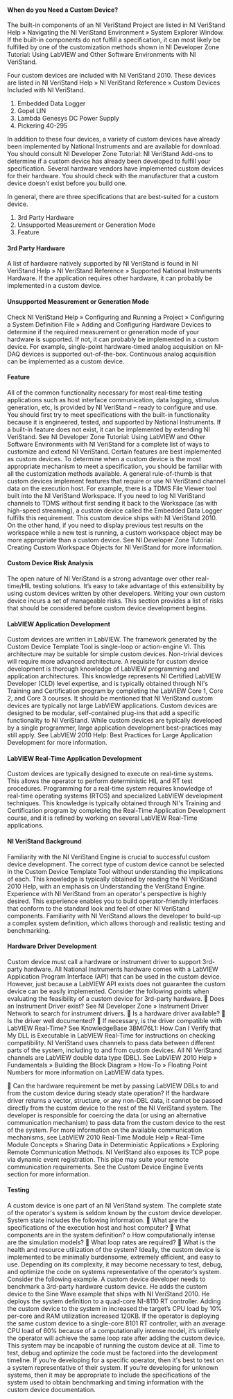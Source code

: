 #### When do you Need a Custom Device?


The built-in components of an NI VeriStand Project are listed in NI VeriStand Help » Navigating the NI VeriStand Environment » System Explorer Window. If the built-in components do not fulfill a specification, it can most likely be fulfilled by one of the customization methods shown in NI Developer Zone Tutorial: Using LabVIEW and Other Software Environments with NI VeriStand.

Four custom devices are included with NI VeriStand 2010. These devices are listed in NI VeriStand Help » NI VeriStand Reference » Custom Devices Included with NI VeriStand.
1.	Embedded Data Logger
2.	Gopel LIN
3.	Lambda Genesys DC Power Supply
4.	Pickering 40-295

In addition to these four devices, a variety of custom devices have already been implemented by National Instruments and are available for download. You should consult NI Developer Zone Tutorial: NI VeriStand Add-ons to determine if a custom device has already been developed to fulfill your specification.
Several hardware vendors have implemented custom devices for their hardware. You should check with the manufacturer that a custom device doesn’t exist before you build one.
 
In general, there are three specifications that are best-suited for a custom device.
1.	3rd Party Hardware
2.	Unsupported Measurement or Generation Mode
3.	Feature

#### 3rd Party Hardware

A list of hardware natively supported by NI VeriStand is found in NI VeriStand Help » NI VeriStand Reference » Supported National Instruments Hardware. If the application requires other hardware, it can probably be implemented in a custom device.

#### Unsupported Measurement or Generation Mode

Check NI VeriStand Help » Configuring and Running a Project » Configuring a System Definition File » Adding and Configuring Hardware Devices to determine if the required measurement or generation mode of your hardware is supported. If not, it can probably be implemented in a custom device. For example, single-point hardware-timed analog acquisition on NI-DAQ devices is supported out-of-the-box. Continuous analog acquisition can be implemented as a custom device.

#### Feature

All of the common functionality necessary for most real-time testing applications such as host interface communication, data logging, stimulus generation, etc, is provided by NI VeriStand – ready to configure and use. You should first try to meet specifications with the built-in functionality because it is engineered, tested, and supported by National Instruments.
If a built-in feature does not exist, it can be implemented by extending NI VeriStand. See NI Developer Zone Tutorial: Using LabVIEW and Other Software Environments with NI VeriStand for a complete list of ways to customize and extend NI VeriStand. Certain features are best implemented as custom devices. To determine when a custom device is the most appropriate mechanism to meet a specification, you should be familiar with all the customization methods available. A general rule-of-thumb is that custom devices implement features that require or use NI VeriStand channel data on the execution host.
For example, there is a TDMS File Viewer tool built into the NI VeriStand Workspace. If you need to log NI VeriStand channels to TDMS without first sending it back to the Workspace (as with high-speed streaming), a custom device called the Embedded Data Logger fulfills this requirement. This custom device ships with NI VeriStand 2010. On the other hand, if you need to display previous test results on the workspace while a new test is running, a custom workspace object may be more appropriate than a custom device. See NI Developer Zone Tutorial: Creating Custom Workspace Objects for NI VeriStand for more information.

#### Custom Device Risk Analysis

The open nature of NI VeriStand is a strong advantage over other real-time/HIL testing solutions. It’s easy to take advantage of this extensibility by using custom devices written by other developers. Writing your own custom device incurs a set of manageable risks. This section provides a list of risks that should be considered before custom device development begins.

#### LabVIEW Application Development

Custom devices are written in LabVIEW. The framework generated by the Custom Device Template Tool is single-loop or action-engine VI. This architecture may be suitable for simple custom devices. Non-trivial devices will require more advanced architecture. A requisite for custom device development is thorough knowledge of LabVIEW programming and application architectures. This knowledge represents NI Certified LabVIEW Developer (CLD) level expertise, and is typically obtained through NI's Training and Certification program by completing the LabVIEW Core 1, Core 2, and Core 3 courses.
It should be mentioned that NI VeriStand custom devices are typically not large LabVIEW applications. Custom devices are designed to be modular, self-contained plug-ins that add a specific functionality to NI VeriStand. While custom devices are typically developed by a single programmer, large application development best-practices may still apply. See LabVIEW 2010 Help: Best Practices for Large Application Development for more information.

#### LabVIEW Real-Time Application Development

Custom devices are typically designed to execute on real-time systems. This allows the operator to perform deterministic HIL and RT test procedures. Programming for a real-time system requires knowledge of real-time operating systems (RTOS) and specialized LabVIEW development techniques. This knowledge is typically obtained through NI's Training and Certification program by completing the Real-Time Application Development course, and it is refined by working on several LabVIEW Real-Time applications.

#### NI VeriStand Background

Familiarity with the NI VeriStand Engine is crucial to successful custom device development. The correct type of custom device cannot be selected in the Custom Device Template Tool without understanding the implications of each. This knowledge is typically obtained by reading the NI VeriStand 2010 Help, with an emphasis on Understanding the VeriStand Engine.
Experience with NI VeriStand from an operator's perspective is highly desired. This experience enables you to build operator-friendly interfaces that conform to the standard look and feel of other NI VeriStand components. Familiarity with NI VeriStand allows the developer to build-up a complex system definition, which allows thorough and realistic testing and benchmarking.

#### Hardware Driver Development

Custom device must call a hardware or instrument driver to support 3rd-party hardware. All National Instruments hardware comes with a LabVIEW Application Program Interface (API) that can be used in the custom device. However, just because a LabVIEW API exists does not guarantee the custom device can be easily implemented. Consider the following points when evaluating the feasibility of a custom device for 3rd-party hardware.
	Does an Instrument Driver exist? See NI Developer Zone » Instrument Driver Network to search for instrument drivers.
	Is a hardware driver available?
	Is the driver well documented?
	If necessary, is the driver compatible with LabVIEW Real-Time? See KnowledgeBase 3BMI76L1: How Can I Verify that My DLL is Executable in LabVIEW Real-Time for instructions on checking compatibility.
NI VeriStand uses channels to pass data between different parts of the system, including to and from custom devices. All NI VeriStand channels are LabVIEW double data type (DBL). See LabVIEW 2010 Help » Fundamentals » Building the Block Diagram » How-To » Floating Point Numbers for more information on LabVIEW data types.
 
	Can the hardware requirement be met by passing LabVIEW DBLs to and from the custom device during steady state operation?
If the hardware driver returns a vector, structure, or any non-DBL data, it cannot be passed directly from the custom device to the rest of the NI VeriStand system. The developer is responsible for coercing the data (or using an alternative communication mechanism) to pass data from the custom device to the rest of the system. For more information on the available communication mechanisms, see LabVIEW 2010 Real-Time Module Help » Real-Time Module Concepts » Sharing Data in Deterministic Applications » Exploring Remote Communication Methods.
NI VeriStand also exposes its TCP pope via dynamic event registration. This pipe may suite your remote communication requirements. See the Custom Device Engine Events section for more information.

#### Testing

A custom device is one part of an NI VeriStand system. The complete state of the operator's system is seldom known by the custom device developer. System state includes the following information.
	What are the specifications of the execution host and host computer?
	What components are in the system definition?
o How computationally intense are the simulation models?
	What loop rates are required?
	What is the health and resource utilization of the system?
Ideally, the custom device is implemented to be minimally burdensome, extremely efficient, and easy to use. Depending on its complexity, it may become necessary to test, debug, and optimize the code on systems representative of the operator’s system. Consider the following example.
A custom device developer needs to benchmark a 3rd-party hardware custom device. He adds the custom device to the Sine Wave example that ships with NI VeriStand 2010. He deploys the system definition to a quad-core NI-8110 RT controller. Adding the custom device to the system in increased the target’s CPU load by 10% per-core and RAM utilization increased 120KB. If the operator is deploying the same custom device to a single-core 8101 RT controller, with an average CPU load of 60% because of a computationally intense model, it’s unlikely the operator will achieve the same loop rate after adding the custom device. This system may be incapable of running the custom device at all.
Time to test, debug and optimize the code must be factored into the development timeline. If you’re developing for a specific operator, then it's best to test on a system representative of their system. If you’re developing for unknown systems, then it may be appropriate to include the specifications of the system used to obtain benchmarking and timing information with the custom device documentation.
